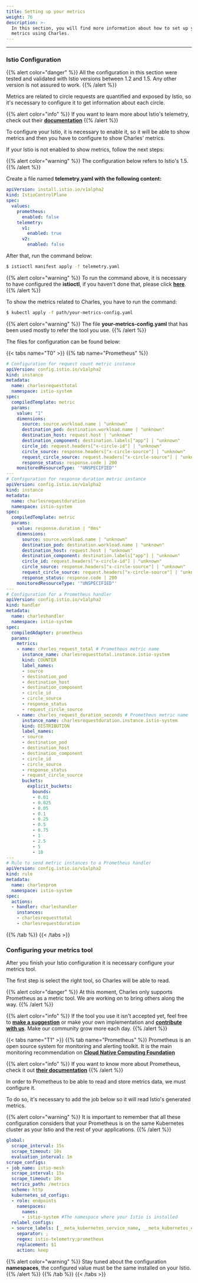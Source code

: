 ```yaml
---
title: Setting up your metrics
weight: 76
description: >-
  In this section, you will find more information about how to set up your
  metrics using Charles.
---
```


---

### **Istio Configuration**

{{% alert color="danger" %}}
All the configuration in this section were tested and validated with Istio versions between 1.2 and 1.5. Any other version is not assured to work.
{{% /alert %}}

Metrics are related to circle requests are quantified and exposed by Istio, so it's necessary to configure it to get information about each circle.

{{% alert color="info" %}}
If you want to learn more about Istio's telemetry, check out their [**documentation**](https://istio.io/docs/tasks/observability/metrics/)
{{% /alert %}}

To configure your Istio, it is necessary to enable it, so it will be able to show metrics and then you have to configure to show Charles' metrics.

If your Istio is not enabled to show metrics, follow the next steps:

{{% alert color="warning" %}}
The configuration below refers to Istio's 1.5.
{{% /alert %}}

Create a file named **telemetry.yaml with the following content:**

```yaml
apiVersion: install.istio.io/v1alpha2
kind: IstioControlPlane
spec:
  values:
    prometheus:
      enabled: false
    telemetry:
      v1:
        enabled: true
      v2:
        enabled: false
```

After that, run the command below:

```bash
$ istioctl manifest apply -f telemetry.yaml
```

{{% alert color="warning" %}}
To run the command above, it is necessary to have configured the **istioctl**, if you haven't done that, please click [**here**](https://istio.io/docs/setup/getting-started/#download).
{{% /alert %}}

To show the metrics related to Charles, you have to run the command:

```bash
$ kubectl apply -f path/your-metrics-config.yaml
```

{{% alert color="warning" %}}
The file **your-metrics-config.yaml** that has been used mostly to refer the tool you use.
{{% /alert %}}

The files for configuration can be found below:

{{< tabs name="T0" >}}
{{% tab name="Prometheus" %}}
```yaml
# Configuration for request count metric instance
apiVersion: config.istio.io/v1alpha2
kind: instance
metadata:
  name: charlesrequesttotal
  namespace: istio-system
spec:
  compiledTemplate: metric
  params:
    value: "1"
    dimensions:
      source: source.workload.name | "unknown"
      destination_pod: destination.workload.name | "unknown"
      destination_host: request.host | "unknown"
      destination_component: destination.labels["app"] | "unknown"
      circle_id: request.headers["x-circle-id"] | "unknown"
      circle_source: response.headers["x-circle-source"] | "unknown"
      request_circle_source: request.headers["x-circle-source"] | "unknown"
      response_status: response.code | 200
    monitoredResourceType: '"UNSPECIFIED"'
---
# Configuration for response duration metric instance
apiVersion: config.istio.io/v1alpha2
kind: instance
metadata: 
  name: charlesrequestduration
  namespace: istio-system
spec: 
  compiledTemplate: metric
  params: 
    value: response.duration | "0ms"
    dimensions:
      source: source.workload.name | "unknown"
      destination_pod: destination.workload.name | "unknown"
      destination_host: request.host | "unknown"
      destination_component: destination.labels["app"] | "unknown"
      circle_id: request.headers["x-circle-id"] | "unknown"
      circle_source: response.headers["x-circle-source"] | "unknown"
      request_circle_source: request.headers["x-circle-source"] | "unknown"
      response_status: response.code | 200
    monitoredResourceType: '"UNSPECIFIED"'
---     
# Configuration for a Prometheus handler
apiVersion: config.istio.io/v1alpha2
kind: handler
metadata:
  name: charleshandler
  namespace: istio-system
spec:
  compiledAdapter: prometheus
  params:  
    metrics:
    - name: charles_request_total # Prometheus metric name
      instance_name: charlesrequesttotal.instance.istio-system
      kind: COUNTER
      label_names:
      - source
      - destination_pod
      - destination_host
      - destination_component
      - circle_id
      - circle_source
      - response_status
      - request_circle_source
    - name: charles_request_duration_seconds # Prometheus metric name
      instance_name: charlesrequestduration.instance.istio-system
      kind: DISTRIBUTION
      label_names:
      - source
      - destination_pod
      - destination_host
      - destination_component
      - circle_id
      - circle_source
      - response_status
      - request_circle_source
      buckets:
        explicit_buckets:
          bounds:
          - 0.01
          - 0.025
          - 0.05
          - 0.1
          - 0.25
          - 0.5
          - 0.75
          - 1
          - 2.5
          - 5
          - 10
---
# Rule to send metric instances to a Prometheus handler
apiVersion: config.istio.io/v1alpha2
kind: rule
metadata:
  name: charlesprom
  namespace: istio-system
spec:
  actions:
  - handler: charleshandler
    instances:
    - charlesrequesttotal
    - charlesrequestduration
```
{{% /tab %}}
{{< /tabs >}}

### **Configuring your metrics tool**

After you finish your Istio configuration it is necessary configure your metrics tool.

The first step is select the right tool, so Charles will be able to read.

{{% alert color="danger" %}}
At this moment, Charles only supports Prometheus as a metric tool. We are working on to bring others along the way.
{{% /alert %}}

{{% alert color="info" %}}
If the tool you use it isn't accepted yet, feel free to [**make a suggestion**](https://github.com/ZupIT/charlescd/issues) or make your own implementation and [**contribute with us**](https://github.com/ZupIT/charlescd/blob/master/CONTRIBUTING). Make our community grow more each day.
{{% /alert %}}

{{< tabs name="T1" >}}
{{% tab name="Prometheus" %}}
Prometheus is an open source system for monitoring and alerting toolkit. It is the main monitoring recommendation on [**Cloud Native Computing Foundation**](https://cncf.io/)

{{% alert color="info" %}}
If you want to know more about Prometheus, check it out [**their documentation**](https://prometheus.io/)
{{% /alert %}}

In order to Prometheus to be able to read and store metrics data, we must configure it.

To do so, it's necessary to add the job below so it will read Istio's generated metrics.

{{% alert color="warning" %}}
It is important to remember that all these configuration considers that your Prometheus is on the same Kubernetes cluster as your Istio and the rest of your applications.
{{% /alert %}}

```yaml
global:
  scrape_interval: 15s
  scrape_timeout: 10s
  evaluation_interval: 1m
scrape_configs:
- job_name: istio-mesh
  scrape_interval: 15s
  scrape_timeout: 10s
  metrics_path: /metrics
  scheme: http
  kubernetes_sd_configs:
  - role: endpoints
    namespaces:
      names:
      - istio-system #The namespace where your Istio is installed
  relabel_configs:
  - source_labels: [__meta_kubernetes_service_name, __meta_kubernetes_endpoint_port_name]
    separator: ;
    regex: istio-telemetry;prometheus
    replacement: $1
    action: keep
```

{{% alert color="warning" %}}
Stay tuned about the configuration **namespaces**, the configured value must be the same installed on your Istio.
{{% /alert %}}
{{% /tab %}}
{{< /tabs >}}

